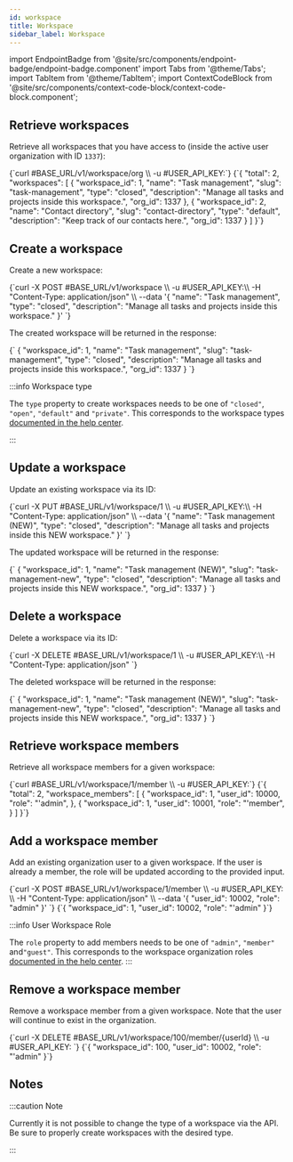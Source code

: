 ```yaml
---
id: workspace
title: Workspace
sidebar_label: Workspace
---
```


import EndpointBadge from '@site/src/components/endpoint-badge/endpoint-badge.component'
import Tabs from '@theme/Tabs';
import TabItem from '@theme/TabItem';
import ContextCodeBlock from '@site/src/components/context-code-block/context-code-block.component';

## Retrieve workspaces

<EndpointBadge method="GET" url="https://api.tapeapp.com/v1/workspace/org" />

Retrieve all workspaces that you have access to (inside the active user organization with ID `1337`):

<ContextCodeBlock language="shell" title='➡️      Request'>
{`curl #BASE_URL/v1/workspace/org \\
  -u #USER_API_KEY:`}
</ContextCodeBlock>

<ContextCodeBlock language="json" title='⬅️      Response'>
{`{
  "total": 2,
  "workspaces": [
    {
      "workspace_id": 1,
      "name": "Task management",
      "slug": "task-management",
      "type": "closed",
      "description": "Manage all tasks and projects inside this workspace.",
      "org_id": 1337
    },
    {
      "workspace_id": 2,
      "name": "Contact directory",
      "slug": "contact-directory",
      "type": "default",
      "description": "Keep track of our contacts here.",
      "org_id": 1337
    }
  ]
}`}
</ContextCodeBlock>

## Create a workspace

<EndpointBadge method="POST" url="https://api.tapeapp.com/v1/workspace" />

Create a new workspace:

<ContextCodeBlock language="shell" title='➡️      Request'>
{`curl -X POST #BASE_URL/v1/workspace \\
  -u #USER_API_KEY:\\
  -H "Content-Type: application/json" \\
  --data '{
    "name": "Task management",
    "type": "closed",
    "description": "Manage all tasks and projects inside this workspace."
  }' 
  `}
</ContextCodeBlock>

The created workspace will be returned in the response:

<ContextCodeBlock language="json" title='⬅️      Response'>
{`
  {
    "workspace_id": 1,
    "name": "Task management",
    "slug": "task-management",
    "type": "closed",
    "description": "Manage all tasks and projects inside this workspace.",
    "org_id": 1337
  }
`}
</ContextCodeBlock>

:::info Workspace type

The `type` property to create workspaces needs to be one of `"closed"`, `"open"`, `"default"` and `"private"`. This corresponds to the workspace types [documented in the help center](https://help.tapeapp.com/en/articles/8000930-intro-to-workspaces).

:::

## Update a workspace

<EndpointBadge method="PUT" url="https://api.tapeapp.com/v1/workspace/{workspaceId}" />

Update an existing workspace via its ID:

<ContextCodeBlock language="shell" title='➡️      Request'>
{`curl -X PUT #BASE_URL/v1/workspace/1 \\
  -u #USER_API_KEY:\\
  -H "Content-Type: application/json" \\
  --data '{
    "name": "Task management (NEW)",
    "type": "closed",
    "description": "Manage all tasks and projects inside this NEW workspace."
  }' 
  `}
</ContextCodeBlock>

The updated workspace will be returned in the response:

<ContextCodeBlock language="json" title='⬅️      Response'>
{`
  {
    "workspace_id": 1,
    "name": "Task management (NEW)",
    "slug": "task-management-new",
    "type": "closed",
    "description": "Manage all tasks and projects inside this NEW workspace.",
    "org_id": 1337
  }
`}
</ContextCodeBlock>

## Delete a workspace

<EndpointBadge method="DELETE" url="https://api.tapeapp.com/v1/workspace/{workspaceId}" />

Delete a workspace via its ID:

<ContextCodeBlock language="shell" title='➡️      Request'>
{`curl -X DELETE #BASE_URL/v1/workspace/1 \\
  -u #USER_API_KEY:\\
  -H "Content-Type: application/json" 
  `}
</ContextCodeBlock>

The deleted workspace will be returned in the response:

<ContextCodeBlock language="json" title='⬅️      Response'>
{`
  {
    "workspace_id": 1,
    "name": "Task management (NEW)",
    "slug": "task-management-new",
    "type": "closed",
    "description": "Manage all tasks and projects inside this NEW workspace.",
    "org_id": 1337
  }
`}
</ContextCodeBlock>


## Retrieve workspace members

<EndpointBadge method="GET" url="https://api.tapeapp.com/v1/workspace/{workspaceId}/member" />

Retrieve all workspace members for a given workspace:

<ContextCodeBlock language="shell" title='➡️      Request'>
{`curl #BASE_URL/v1/workspace/1/member \\
  -u #USER_API_KEY:`}
</ContextCodeBlock>

<ContextCodeBlock language="json" title='⬅️      Response'>
{`{
  "total": 2,
  "workspace_members": [
    {
      "workspace_id": 1,
      "user_id": 10000,
      "role": "'admin",
    },
    {
      "workspace_id": 1,
      "user_id": 10001,
      "role": "'member",
    }
  ]
}`}
</ContextCodeBlock>

## Add a workspace member

<EndpointBadge method="POST" url="https://api.tapeapp.com/v1/workspace/{workspaceId}/member" />

Add an existing organization user to a given workspace. If the user is already a member, the role will be updated according to the provided input.

<ContextCodeBlock language="shell" title='➡️      Request'>
{`curl -X POST #BASE_URL/v1/workspace/1/member \\
  -u #USER_API_KEY: \\
  -H "Content-Type: application/json" \\
  --data '{
    "user_id": 10002,
    "role": "admin"
  }' 
  `}
</ContextCodeBlock>

<ContextCodeBlock language="json" title='⬅️      Response'>
{`{
    "workspace_id": 1,
    "user_id": 10002,
    "role": "'admin"
}`}
</ContextCodeBlock>

:::info User Workspace Role

The `role` property to add members needs to be one of `"admin"`, `"member"` and`"guest"`. This corresponds to the workspace organization roles [documented in the help center](https://help.tapeapp.com/en/articles/8000930-intro-to-workspaces).
:::

## Remove a workspace member

<EndpointBadge method="DELETE" url="https://api.tapeapp.com/v1/workspace/{workspaceId}/member/{userId}" />

Remove a workspace member from a given workspace. Note that the user will continue to exist in the organization.

<ContextCodeBlock language="shell" title='➡️      Request'>
{`curl -X DELETE #BASE_URL/v1/workspace/100/member/{userId} \\
  -u #USER_API_KEY:
  `}
</ContextCodeBlock>

<ContextCodeBlock language="json" title='⬅️      Response'>
{`{
    "workspace_id": 100,
    "user_id": 10002,
    "role": "'admin"
}`}
</ContextCodeBlock>

## Notes

:::caution Note

Currently it is not possible to change the type of a workspace via the API. Be sure to properly create workspaces with the desired type.

:::
